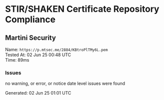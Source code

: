 # STIR/SHAKEN Certificate Repository Compliance

## Martini Security

Name: `https://p.mtsec.me/2884/KBtroPlTMy6L.pem`\
Tested At: 02 Jun 25 00:48 UTC\
Time: 89ms

### Issues

no warning, or error, or notice date level issues were found

Generated: 02 Jun 25 01:01 UTC